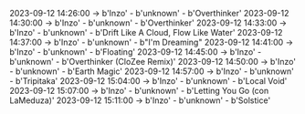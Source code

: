 2023-09-12 14:26:00 -> b'Inzo' - b'unknown' - b'Overthinker'
2023-09-12 14:30:00 -> b'Inzo' - b'unknown' - b'Overthinker'
2023-09-12 14:33:00 -> b'Inzo' - b'unknown' - b'Drift Like A Cloud, Flow Like Water'
2023-09-12 14:37:00 -> b'Inzo' - b'unknown' - b"I'm Dreaming"
2023-09-12 14:41:00 -> b'Inzo' - b'unknown' - b'Floating'
2023-09-12 14:45:00 -> b'Inzo' - b'unknown' - b'Overthinker (CloZee Remix)'
2023-09-12 14:50:00 -> b'Inzo' - b'unknown' - b'Earth Magic'
2023-09-12 14:57:00 -> b'Inzo' - b'unknown' - b'Tripitaka'
2023-09-12 15:04:00 -> b'Inzo' - b'unknown' - b'Local Void'
2023-09-12 15:07:00 -> b'Inzo' - b'unknown' - b'Letting You Go (con LaMeduza)'
2023-09-12 15:11:00 -> b'Inzo' - b'unknown' - b'Solstice'
